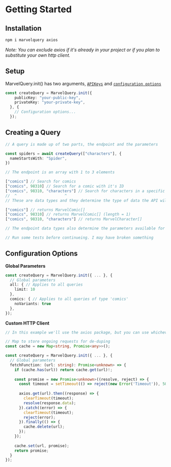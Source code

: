 # Getting Started

## Installation

```bash npm2yarn
npm i marvelquery axios
```

*Note: You can exclude axios if it's already in your project or if you plan to substitute your own http client.*

## Setup

MarvelQuery.init() has two arguments, [`APIKeys`](#apikeys) and [`configuration options`](#config)

```ts
const createQuery = MarvelQuery.init({
    publicKey: "your-public-key",
    privateKey: "your-private-key",
  }, {
    // Configuration options...
  });
```

## Creating a Query

```ts
// A query is made up of two parts, the endpoint and the parameters

const spiders = await createQuery(["characters"], {
  nameStartsWith: "Spider",
})

// The endpoint is an array with 1 to 3 elements

["comics"] // Search for comics
["comics", 98310] // Search for a comic with it's ID
["comics", 98310, "characters"] // Search for characters in a specific comic
//  ^                     ^
// These are data types and they determine the type of data the API will return

["comics"] // returns MarvelComic[]
["comics", 98310] // returns MarvelComic[] (length = 1)
["comics", 98310, "characters"] // returns MarvelCharacter[]

// The endpoint data types also determine the parameters available for the query

// Run some tests before continueing. I may have broken something
```



## Configuration Options

**Global Parameters**

```ts
const createQuery = MarvelQuery.init({ ... }, {
  // Global parameters
  all: { // Applies to all queries
    limit: 10
  },
  comics: { // Applies to all queries of type 'comics'
    noVariants: true
  },
});
```

**Custom HTTP Client**

```ts
// In this example we'll use the axios package, but you can use whichever http client you prefer.

// Map to store ongoing requests for de-duping
const cache = new Map<string, Promise<any>>();

const createQuery = MarvelQuery.init({ ... }, {
  // Global parameters
  fetchFunction: (url: string): Promise<unknown> => {
    if (cache.has(url)) return cache.get(url)!;
  
    const promise = new Promise<unknown>((resolve, reject) => {
      const timeout = setTimeout(() => reject(new Error('Timeout')), 5000);
  
      axios.get(url).then((response) => {
        clearTimeout(timeout);
        resolve(response.data);
      }).catch((error) => {
        clearTimeout(timeout);
        reject(error);
      }).finally(() => {
        cache.delete(url);
      });
    });
  
    cache.set(url, promise);
    return promise;
  }
});
```

